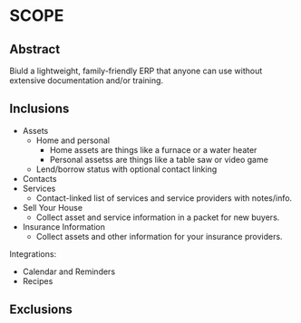 # SCOPE

## Abstract

Biuld a lightweight, family-friendly ERP that anyone can use without extensive documentation and/or training.

## Inclusions

* Assets
  * Home and personal
    * Home assets are things like a furnace or a water heater
    * Personal assetss are things like a table saw or video game
  * Lend/borrow status with optional contact linking
* Contacts
* Services
  * Contact-linked list of services and service providers with notes/info.
* Sell Your House
  * Collect asset and service information in a packet for new buyers.
* Insurance Information
  * Collect assets and other information for your insurance providers.

Integrations:

* Calendar and Reminders
* Recipes


## Exclusions
